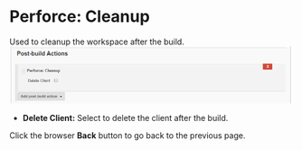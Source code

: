 ﻿
# Perforce: Cleanup
Used to cleanup the workspace after the build. 
![Perforce: Cleanup](images/postbuildcleanup.png)

- **Delete Client:** Select  to delete the client after the build.  

Click the browser **Back** button to go back to the previous page. 
